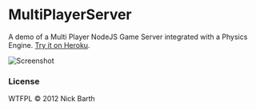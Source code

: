 # MultiPlayerServer

A demo of a Multi Player NodeJS Game Server integrated with a Physics Engine. [Try it on Heroku](http://multiplayerserver.herokuapp.com/).

![Screenshot](https://raw.githubusercontent.com/nickbarth/MultiPlayerServer/master/screenshot.png "Screenshot")

### License
WTFPL &copy; 2012 Nick Barth
